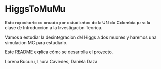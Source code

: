 # HiggsToMuMu

Este repositorio es creado por estudiantes de la UN de Colombia para la clase de Introduccion a la Investigacion Teorica.

Vamos a estudiar la desintegracion del Higgs a dos muones y haremos una simulacion MC para estudiarlo.

Este README explica cómo se desarrolla el proyecto.

Lorena Bucuru,
Laura Caviedes, 
Daniela Daza

